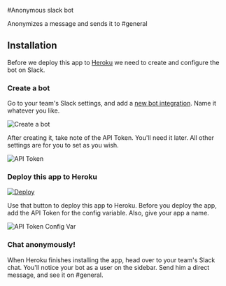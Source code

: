 #Anonymous slack bot

Anonymizes a message and sends it to #general

## Installation
Before we deploy this app to [Heroku](https://heroku.com) we need to create and configure the bot on Slack.

### Create a bot
Go to your team's Slack settings, and add a [new bot integration](https://my.slack.com/services/new/bot). Name it whatever you like.

![Create a bot](http://ledhack.org/content/images/2015/06/newbot.png)

After creating it, take note of the API Token. You'll need it later. All other settings are for you to set as you wish.

![API Token](http://ledhack.org/content/images/2015/06/Screen-Shot-2015-06-05-at-12-53-48-PM.png)

### Deploy this app to Heroku
[![Deploy](https://www.herokucdn.com/deploy/button.png)](https://heroku.com/deploy?template=https://github.com/gabeboning/slack-bot-anonymous-aardvark/tree/master)

Use that button to deploy this app to Heroku. Before you deploy the app, add the API Token for the config variable. Also, give your app a name.

![API Token Config Var](http://ledhack.org/content/images/2015/06/Screen-Shot-2015-06-05-at-2-12-01-PM.png)

### Chat anonymously!
When Heroku finishes installing the app, head over to your team's Slack chat. You'll notice your bot as a user on the sidebar. Send him a direct message, and see it on #general.
